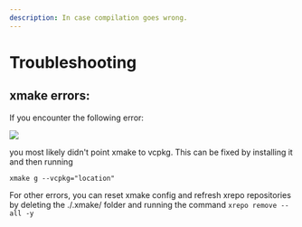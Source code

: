 ```yaml
---
description: In case compilation goes wrong.
---
```


# Troubleshooting

## xmake errors:

If you encounter the following error:

![](https://i.imgur.com/69IJuIY.png)

you most likely didn't point xmake to vcpkg. This can be fixed by installing it and then running&#x20;

```
xmake g --vcpkg="location"
```

For other errors, you can reset xmake config and refresh xrepo repositories by deleting the ./.xmake/ folder and running the command `xrepo remove --all -y`